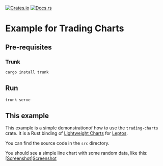 [![Crates.io]](https://crates.io/crates/trading-charts)
[![Docs.rs]](https://docs.rs/trading-charts/)

# Example for Trading Charts

## Pre-requisites
### Trunk
```bash
cargo install trunk
```

## Run
```bash
trunk serve
```

## This example
This example is a simple demonstrationof how to use the `trading-charts` crate.
It is a Rust binding of [Lightweight Charts] for [Leptos].

You can find the source code in the `src` directory.

You should see a simple line chart with some random data, like this:
[[Screenshot]][Screenshot]


[Crates.io]: https://img.shields.io/crates/v/rs-trading-charts?style=for-the-badge
[Docs.rs]: https://img.shields.io/docsrs/rs-trading-charts?style=for-the-badge
[Lightweight Charts]: https://github.com/tradingview/lightweight-charts
[Leptos]: https://leptos.dev/
[Screenshot]: ./assets/example.png
